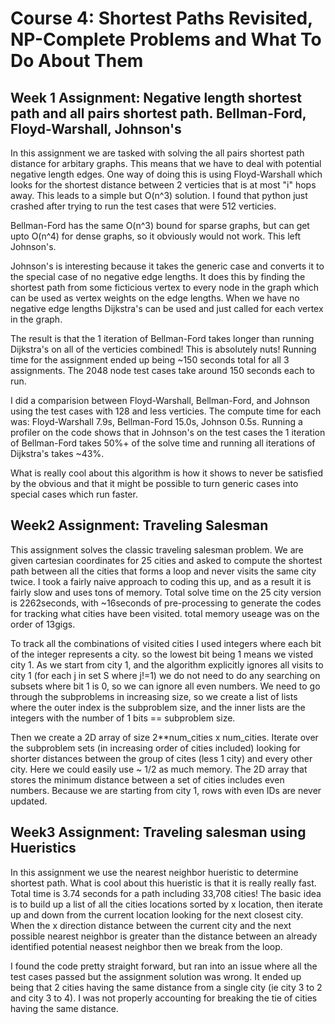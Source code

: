 # Course 4: Shortest Paths Revisited, NP-Complete Problems and What To Do About Them

## Week 1 Assignment: Negative length shortest path and all pairs shortest path. Bellman-Ford, Floyd-Warshall, Johnson's
In this assignment we are tasked with solving the all pairs shortest path distance for arbitary graphs. This means that we have to deal with potential negative length edges. One way of doing this is using Floyd-Warshall which looks for the shortest distance between 2 verticies that is at most "i" hops away. This leads to a simple but O(n^3) solution. I found that python just crashed after trying to run the test cases that were 512 verticies. 

Bellman-Ford has the same O(n^3) bound for sparse graphs, but can get upto O(n^4) for dense graphs, so it obviously would not work. This left Johnson's. 

Johnson's is interesting because it takes the generic case and converts it to the special case of no negative edge lengths. It does this by finding the shortest path from some ficticious vertex to every node in the graph which can be used as vertex weights on the edge lengths. When we have no negative edge lengths Dijkstra's can be used and just called for each vertex in the graph.

The result is that the 1 iteration of Bellman-Ford takes longer than running Dijkstra's on all of the verticies combined! This is absolutely nuts! Running time for the assignment ended up being ~150 seconds total for all 3 assignments. The 2048 node test cases take around 150 seconds each to run. 

I did a comparision between Floyd-Warshall, Bellman-Ford, and Johnson using the test cases with 128 and less verticies. The compute time for each was: Floyd-Warshall 7.9s, Bellman-Ford 15.0s, Johnson 0.5s. Running a profiler on the code shows that in Johnson's on the test cases the 1 iteration of Bellman-Ford takes 50%+ of the solve time and running all iterations of Dijkstra's takes ~43%. 

What is really cool about this algorithm is how it shows to never be satisfied by the obvious and that it might be possible to turn generic cases into special cases which run faster.


## Week2 Assignment: Traveling Salesman
This assignment solves the classic traveling salesman problem. We are given cartesian coordinates for 25 cities and asked to compute the shortest path between all the cities that forms a loop and never visits the same city twice. I took a fairly naive approach to coding this up, and as a result it is fairly slow and uses tons of memory. Total solve time on the 25 city version is 2262seconds, with ~16seconds of pre-processing to generate the codes for tracking what cities have been visited. total memory useage was on the order of 13gigs.

To track all the combinations of visited cities I used integers where each bit of the integer represents a city. so the lowest bit being 1 means we visted city 1. As we start from city 1, and the algorithm explicitly ignores all visits to city 1 (for each j in set S where j!=1) we do not need to do any searching on subsets where bit 1 is 0, so we can ignore all even numbers. We need to go through the subproblems in increasing size, so we create a list of lists where the outer index is the subproblem size, and the inner lists are the integers with the number of 1 bits == subproblem size.

Then we create a 2D array of size 2**num_cities x num_cities. Iterate over the subproblem sets (in increasing order of cities included) looking for shorter distances between the group of cites (less 1 city) and every other city. Here we could easily use ~ 1/2 as much memory. The 2D array that stores the minimum distance between a set of cities includes even numbers. Because we are starting from city 1, rows with even IDs are never updated. 

## Week3 Assignment: Traveling salesman using Hueristics
In this assignment we use the nearest neighbor hueristic to determine shortest path. What is cool about this hueristic is that it is really really fast. Total time is 3.74 seconds for a path including 33,708 cities! The basic idea is to build up a list of all the cities locations sorted by x location, then iterate up and down from the current location looking for the next closest city. When the x direction distance between the current city and the next possible nearest neighbor is greater than the distance between an already identified potential neasest neighbor then we break from the loop. 

I found the code pretty straight forward, but ran into an issue where all the test cases passed but the assignment solution was wrong. It ended up being that 2 cities having the same distance from a single city (ie city 3 to 2 and city 3 to 4). I was not properly accounting for breaking the tie of cities having the same distance. 